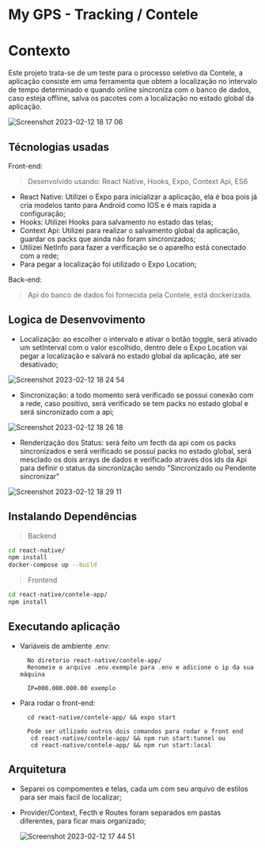 # My GPS - Tracking / Contele

# Contexto
Este projeto trata-se de um teste para o processo seletivo da Contele, a aplicação consiste em  uma ferramenta que obtem a localização no intervalo de tempo determinado e quando online sincroniza com o banco de dados, caso esteja offline, salva os pacotes com a localização no estado global da aplicação.


![Screenshot 2023-02-12 18 17 06](https://user-images.githubusercontent.com/98190573/218337809-e55c436a-cf63-4acf-9218-3034716214f3.png)

## Técnologias usadas

Front-end:
> Desenvolvido usando: React Native, Hooks, Expo, Context Api, ES6
  * React Native: Utilizei o Expo para inicializar a aplicação, ela é boa pois já cria modelos tanto para Android como IOS e é mais rapida a configuração;
  * Hooks: Utilizei Hooks para salvamento no estado das telas;
  * Context Api: Utilizei para realizar o salvamento global da aplicação, guardar os packs que ainda não foram sincronizados;
  * Utilizei NetInfo para fazer a verificação se o aparelho está conectado com a rede;
  * Para pegar a localização foi utilizado o Expo Location;
  

Back-end:
> Api do banco de dados foi fornecida pela Contele, está dockerizada.

## Logica de Desenvovimento
* Localização: ao escolher o intervalo e ativar o botão toggle, será ativado um setInterval com o valor escolhido, dentro dele o Expo Location vai pegar a localização e salvará no estado global da aplicação, até ser desativado;

![Screenshot 2023-02-12 18 24 54](https://user-images.githubusercontent.com/98190573/218338097-65c3b390-0068-474b-91b9-3dc1fdb387c3.png)

* Sincronização: a todo momento será verificado se possui conexão com a rede, caso positivo, será verificado se tem packs no estado global e será sincronizado com a api;


![Screenshot 2023-02-12 18 26 18](https://user-images.githubusercontent.com/98190573/218338215-3ce2fa80-20a8-4b87-8db8-92adaba042f4.png)


* Renderização dos Status: será feito um fecth da api com os packs sincronizados e será verificado se possuí packs no estado global, será mesclado os dois arrays de dados e verificado através dos ids da Api para definir o status da sincronização sendo "Sincronizado ou Pendente sincronizar"

![Screenshot 2023-02-12 18 29 11](https://user-images.githubusercontent.com/98190573/218338347-76793fa8-aeb4-48e6-9d46-55760a71dfbb.png)


## Instalando Dependências

> Backend
```bash
cd react-native/ 
npm install
docker-compose up --build
``` 
> Frontend
```bash
cd react-native/contele-app/
npm install
``` 
## Executando aplicação

* Variáveis de ambiente .env:
  ```
    No diretorio react-native/contele-app/
    Renomeie o arquivo .env.exemple para .env e adicione o ip da sua máquina

    IP=000.000.000.00 exemplo
  ```

* Para rodar o front-end:

  ```
    cd react-native/contele-app/ && expo start
  ```
  ```
    Pode ser utlizado outros dois comandos para rodar o front end
     cd react-native/contele-app/ && npm run start:tunnel ou
     cd react-native/contele-app/ && npm run start:local
  ```

## Arquitetura

* Separei os compomentes e telas, cada um com seu arquivo de estilos para ser mais facil de localizar;
* Provider/Context, Fecth e Routes foram separados em pastas diferentes, para ficar mais organizado;

  ![Screenshot 2023-02-12 17 44 51](https://user-images.githubusercontent.com/98190573/218336149-12c78b92-4af4-47d7-889b-229ff3840b5c.png)


